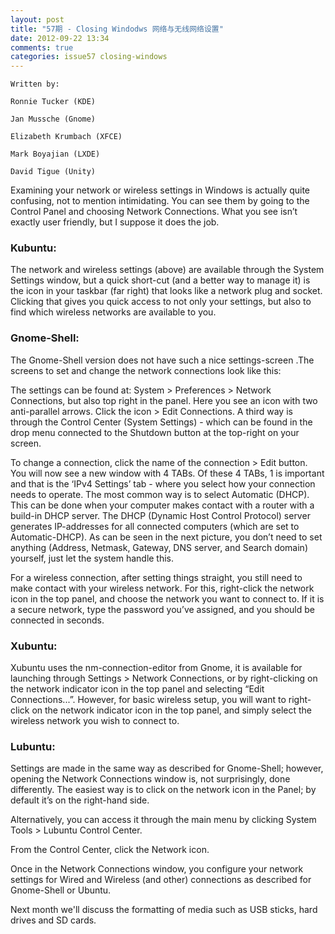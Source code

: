 ```yaml
---
layout: post
title: "57期 - Closing Windodws 网络与无线网络设置"
date: 2012-09-22 13:34
comments: true
categories: issue57 closing-windows
---
```


`Written by:`

`Ronnie Tucker (KDE)`

`Jan Mussche (Gnome)`

`Elizabeth Krumbach (XFCE)`

`Mark Boyajian (LXDE)`

`David Tigue (Unity)`

Examining your network or wireless settings in Windows is actually quite confusing, not to mention intimidating. You can see them by going to the Control Panel and choosing Network Connections. What you see isn’t exactly user friendly, but I suppose it does the job.<!-- 在Windows中检查你的网络或无线网络设置实在让人很困惑，更不用说让人感到害怕了。你可以在控制面板中选择网络连接来查看网络或无线网络设置。虽然你看到的东西对用户而言并不友好，但我觉得那些足够了。-->

### Kubuntu:<!--Kubuntu：-->

The network and wireless settings (above) are available through the System Settings window, but a quick short-cut (and a better way to manage it) is the icon in your taskbar (far right) that looks like a network plug and socket. Clicking that gives you quick access to not only your settings, but also to find which wireless networks are available to you. <!--上面提到的网络与无线网络设置可以通过系统设置窗口获得，但在你的任务栏最右边有一个快速启动项，(它同时也是一个很好的管理网络与无线网络设置的方法)它看起来有些像一个网络插头和一个网络插口。点击它后你不仅能对网络和无线网络进行快速设置，还能查看有哪些无线网络可用。-->

### Gnome-Shell:<!--Gnome-Shell：--> 

The Gnome-Shell version does not have such a nice settings-screen .The screens to set and change the network connections look like this:<!--在Gnome-Shell版本中并没有这样一个漂亮的设置界面。设置和改变网络连接的界面是这样的：-->

The settings can be found at: System > Preferences > Network Connections, but also top right in the panel. Here you see an icon with two anti-parallel arrows. Click the icon > Edit Connections. A third way is through the Control Center (System Settings) - which can be found in the drop menu connected to the Shutdown button at the top-right on your screen. <!-- 设置通过下面的方式获得：System （系统）> Preferences（首选项） > Network Connections（网络连接），但它也位于面板的右上角。这里你看到一个带有两个反向平行箭头的图标。点击图标选择编辑连接。第三种方式就是通过控制中心（系统设置）获得，它位于屏幕右上角的关机按钮的下拉菜单中。-->

To change a connection, click the name of the connection > Edit button. You will now see a new window with 4 TABs. Of these 4 TABs, 1 is important and that is the ‘IPv4 Settings’ tab - where you select how your connection needs to operate. The most common way is to select Automatic (DHCP). This can be done when your computer makes contact with a router with a build-in DHCP server. The DHCP (Dynamic Host Control Protocol) server generates IP-addresses for all connected computers (which are set to Automatic-DHCP). As can be seen in the next picture, you don’t need to set anything (Address, Netmask, Gateway, DNS server, and Search domain) yourself, just let the system handle this.<!--如果要改变连接，点击连接的名称，按下编辑按钮。你会看到你一个带有4个标签页的新窗口。这4个标签页中，第一个很重要，它是‘IPv4 Settings’ 标签页，你从中选择你的连接需要如何操作。最通用的方法就是选择自动(DHCP)。在你的电脑同一个带有内置DHCP服务器的路由器进行连接时，此法是可行的。DHCP（自动域名控制服务）服务器为所有已连接的设置了自动DHCp的计算机提供IP地址。在下张图片中可以看到，你不必做任何设置（地址，子网掩码,网关，DNS服务器，搜索域名），就让系统自行处理就是了。-->

For a wireless connection, after setting things straight, you still need to make contact with your wireless network. For this, right-click the network icon in the top panel, and choose the network you want to connect to. If it is a secure network, type the password you’ve assigned, and you should be connected in seconds.<!-- 对于无线连接，在你设置后，你仍需要连接你的无线网络。你需要右键点击顶部面板上的网络图标，选择你想要连接的网络。如果它是一个有安全机制的网络，输入分配给你的密码后，你会马上连上该网络。-->

### Xubuntu:<!--Xubuntu：--> 

Xubuntu uses the nm-connection-editor from Gnome, it is available for launching through Settings > Network Connections, or by right-clicking on the network indicator icon in the top panel and selecting “Edit Connections...”. However, for basic wireless setup, you will want to right-click on the network indicator icon in the top panel, and simply select the wireless network you wish to connect to. <!-- Xubuntu使用Gnome中的nm连接编辑器，你可以通过点击Settings（设置） > Network Connections（网络连接）或者通过右键点击顶部面板上的网络指示器选择“Edit Connections...”（编辑连接）来启动它。但是，对于无线网络的初级设置你需要右键点击顶部面板上的网络指示器，然后选择你想要连接的无线网络即可。-->

### Lubuntu:<!--Lubuntu：-->

Settings are made in the same way as described for Gnome-Shell; however, opening the Network Connections window is, not surprisingly, done differently. The easiest way is to click on the network icon in the Panel; by default it’s on the right-hand side.<!--在Lubuntu中进行设置和在Gnome-Shell中描述的一样；但网络连接窗口的打开方法不一样。最简单的办法就是点击面板上的网络图标，它默认位于面板的右侧。-->
                
Alternatively, you can access it through the main menu by clicking System Tools > Lubuntu Control Center.<!--另外，你也可以通过点击System Tools （系统工具）> Lubuntu Control Center（Lubuntu控制中心）打开的主菜单来进行设置。-->

From the Control Center, click the Network icon.<!--点击控制中心的网络图标。-->

Once in the Network Connections window, you configure your network settings for Wired and Wireless (and other) connections as described for Gnome-Shell or Ubuntu.<!--在网络连接窗口中，你可以像在Gnome-Shell和Ubuntu中描述的一样来配置有线和无线（还有其他方式）连接的设置。-->

Next month we'll discuss the formatting of media such as USB sticks, hard drives and SD cards.<!--下个月我们将讨论介质（比如U盘，硬盘和CD光盘的格式化。-->
